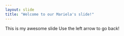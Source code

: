 ```yaml
---
layout: slide
title: "Welcome to our Mariela's slide!"
---
```

This is my awesome slide
Use the left arrow to go back!